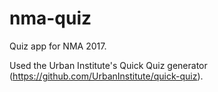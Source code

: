 # nma-quiz

Quiz app for NMA 2017. 

Used the Urban Institute's Quick Quiz generator (https://github.com/UrbanInstitute/quick-quiz). 